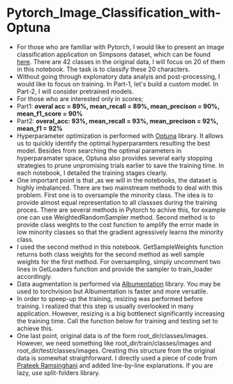 # Pytorch_Image_Classification_with-Optuna

- For those who are familiar with Pytorch, I would like to present an image classification application on Simpsons dataset, which can be found [here](https://www.kaggle.com/alexattia/the-simpsons-characters-dataset). There are 42 classes in the original data, I will focus on 20 of them in this notebook. The task is to classify these 20 characters. 
- Without going through explonatory data analyis and post-processing, I would like to focus on training. In Part-1, let's build a custom model. In Part-2, I will consider pretrained models.
- For those who are interested only in scores;
- Part1: **overal acc = 89%, mean_recall = 89%, mean_precison = 90%, mean_f1_score = 90%**
- Part2: **overal_acc: 93%, mean_recall = 93%, mean_precison = 92%, mean_f1 = 92%** 
- Hyperparameter optimization is performed with [Optuna](https://optuna.org/) library. It allows us to quickly identify the optimal hyperparamters resulting the best model. Besides from searching the optimal parameters in hyperparamater space, Optuna also provides several early stopping strategies to prune unpromising trials earlier to save the training time. In each notebook, I detailed the training stages clearly.
- One important point is that ,as we will in the notebooks, the dataset is highly imbalanced. There are two mainstream methods to deal with this problem. First one is to oversample the minority class. The idea is to provide almost equal representation to all classses during the training proces. There are several methods in Pytorch to achive this, for example one can use WeightedRandomSampler method. Second method is to provide class weights to the cost function to amplify the error made in low minority classes so that the gradient agressively learns the minority class. 
- I used the second method in this notebook. GetSampleWeights function returns both class weights for the second method as well sample weights for the first method. For oversampling, simply uncomment two lines in GetLoaders function and provide the sampler to train_loader accordingly. 
- Data augmentation is performed via [Albumentation](https://albumentations.ai/) library. You may be used to torchvision but Albumentation is faster and more versatile. 
- In order to speep-up the training, resizing was performed before training. I realized that this step is usually overlooked in many application. However, resizing is a big bottlenect significantly increasing the training time. Call the function below for training and testing set to achieve this.
- One last point, original data is of the form root_dir/classes/images. However, we need something like root_dir/train/classes/images and root_dir/test/classes/images. Creating this structure from the original data is somewhat straighforward. I directly used a piece of code from [Prateek Ramsinghani](https://www.kaggle.com/questions-and-answers/102677) and added line-by-line explanations. If you are lazy, use split-folders library.
